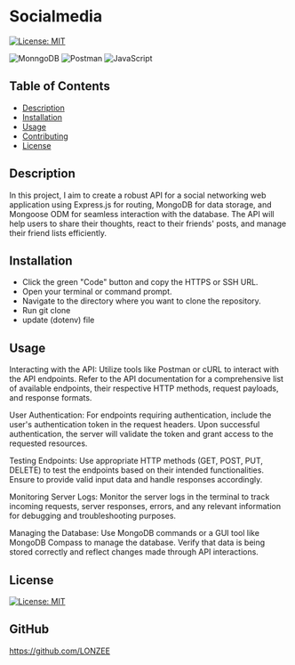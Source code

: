 # Socialmedia

[![License: MIT](https://img.shields.io/badge/License-MIT-yellow.svg)](https://opensource.org/licenses/MIT)

![MonngoDB](https://img.shields.io/badge/MongoDB-47A248.svg?style=for-the-badge&logo=MongoDB&logoColor=white)
![Postman](https://img.shields.io/badge/Postman-FF6C37.svg?style=for-the-badge&logo=Postman&logoColor=white)
![JavaScript](https://img.shields.io/badge/JavaScript-F7DF1E.svg?style=for-the-badge&logo=JavaScript&logoColor=black)
## Table of Contents

- [Description](#description)
- [Installation](#installation)
- [Usage](#usage)
- [Contributing](#contributing)
- [License](#license)

## Description

In this project, I aim to create a robust API for a social networking web application using Express.js for routing, MongoDB for data storage, and Mongoose ODM for seamless interaction with the database. The API will help users to share their thoughts, react to their friends' posts, and manage their friend lists efficiently.


## Installation

* Click the green "Code" button and copy the HTTPS or SSH URL.
* Open your terminal or command prompt.
* Navigate to the directory where you want to clone the repository.
* Run git clone 
* update (dotenv) file

## Usage

Interacting with the API: Utilize tools like Postman or cURL to interact with the API endpoints. Refer to the API documentation for a comprehensive list of available endpoints, their respective HTTP methods, request payloads, and response formats.

User Authentication: For endpoints requiring authentication, include the user's authentication token in the request headers. Upon successful authentication, the server will validate the token and grant access to the requested resources.

Testing Endpoints: Use appropriate HTTP methods (GET, POST, PUT, DELETE) to test the endpoints based on their intended functionalities. Ensure to provide valid input data and handle responses accordingly.

Monitoring Server Logs: Monitor the server logs in the terminal to track incoming requests, server responses, errors, and any relevant information for debugging and troubleshooting purposes.

Managing the Database: Use MongoDB commands or a GUI tool like MongoDB Compass to manage the database. Verify that data is being stored correctly and reflect changes made through API interactions.


## License

[![License: MIT](https://img.shields.io/badge/License-MIT-yellow.svg)](https://opensource.org/licenses/MIT)

## GitHub

https://github.com/LONZEE
